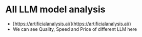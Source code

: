 # All LLM model analysis

* [https://artificialanalysis.ai/](https://artificialanalysis.ai/)
* We can see Quality, Speed and Price of different LLM here
